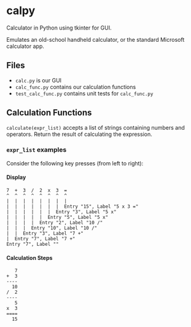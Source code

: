 # calpy

Calculator in Python using tkinter for GUI.

Emulates an old-school handheld calculator, or the standard Microsoft calculator app.

## Files

* `calc.py` is our GUI
* `calc_func.py` contains our calculation functions
* `test_calc_func.py` contains unit tests for `calc_func.py`

## Calculation Functions

`calculate(expr_list)` accepts a list of strings containing numbers and operators. Return the result of calculating the expression.

### `expr_list` examples

Consider the following key presses (from left to right):

#### Display

```
7  +  3  /  2  x  3  =
^  ^  ^  ^  ^  ^  ^  ^
|  |  |  |  |  |  |  |
|  |  |  |  |  |  |  Entry "15", Label "5 x 3 ="
|  |  |  |  |  |  Entry "3", Label "5 x"
|  |  |  |  |  Entry "5", Label "5 x"
|  |  |  |  Entry "2", Label "10 /"
|  |  |  Entry "10", Label "10 /"
|  |  Entry "3", Label "7 +"
|  Entry "7", Label "7 +"
Entry "7", Label ""
```

#### Calculation Steps

```
   7
+  3
----
  10
/  2
----
   5
x  3
====
  15
```
